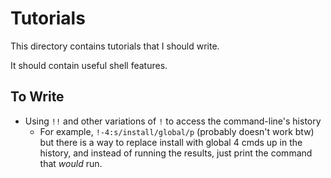 
# Tutorials

This directory contains tutorials that I should write.

It should contain useful shell features.


## To Write

* Using `!!` and other variations of `!` to access the command-line's history
  * For example, `!-4:s/install/global/p` (probably doesn't work btw) but there
    is a way to replace install with global 4 cmds up in the history, and
    instead of running the results, just print the command that _would_ run.






